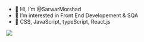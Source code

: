 - 👋 Hi, I’m @SarwarMorshad
- 👀 I’m interested in Front End Developement & SQA
- 🌱 CSS, JavaScript, typeScript, React.js

<img src="https://www.linkedin.com/in/sarwar-morshad/overlay/background-image/">

<!---
SarwarMorshad/SarwarMorshad is a ✨ special ✨ repository because its `README.md` (this file) appears on your GitHub profile.
You can click the Preview link to take a look at your changes.
--->
